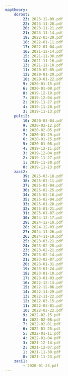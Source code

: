 ```yaml
---
maptheory:
    dorost:
        23: 2023-12-09.pdf
        22: 2023-11-28.pdf
        20: 2023-11-21.pdf
        21: 2023-11-14.pdf
        19: 2022-03-29.pdf
        18: 2022-01-11.pdf
        17: 2022-01-04.pdf
        16: 2021-12-14.pdf
        15: 2021-11-30.pdf
        14: 2021-11-16.pdf
        13: 2021-11-10.pdf
        11: 2020-02-05.pdf
        12: 2020-01-29.pdf
        10: 2020-01-22.pdf
        9: 2020-01-15.pdf
        6: 2020-01-08.pdf
        8: 2019-12-19.pdf
        7: 2019-12-04.pdf
        2: 2019-11-27.pdf
        4: 2019-11-20.pdf
        3: 2019-11-13.pdf
    pulci2:
        10: 2020-03-04.pdf
        9: 2020-02-12.pdf
        8: 2020-02-05.pdf
        7: 2020-01-29.pdf
        6: 2020-01-15.pdf
        5: 2020-01-08.pdf
        4: 2019-12-11.pdf
        3: 2019-12-04.pdf
        2: 2019-11-27.pdf
        1: 2019-11-20.pdf
        0: 2019-11-13.pdf
    zaci2:
        39: 2025-03-18.pdf
        38: 2025-03-11.pdf
        37: 2025-03-04.pdf
        36: 2025-02-25.pdf
        34: 2025-02-18.pdf
        35: 2025-02-04.pdf
        33: 2025-01-28.pdf
        32: 2025-01-21.pdf
        31: 2025-01-07.pdf
        30: 2024-12-17.pdf
        29: 2024-12-10.pdf
        28: 2024-12-03.pdf
        27: 2024-11-26.pdf
        26: 2024-11-19.pdf
        25: 2023-03-21.pdf
        24: 2023-02-28.pdf
        23: 2023-02-21.pdf
        22: 2023-02-14.pdf
        21: 2023-02-07.pdf
        20: 2023-01-31.pdf
        19: 2023-01-24.pdf
        18: 2023-01-10.pdf
        17: 2023-01-03.pdf
        16: 2022-12-13.pdf
        15: 2022-12-06.pdf
        14: 2022-11-29.pdf
        13: 2022-11-22.pdf
        12: 2022-03-15.pdf
        11: 2022-03-01.pdf
        10: 2022-02-22.pdf
        9: 2022-02-15.pdf
        8: 2022-02-08.pdf
        7: 2022-02-01.pdf
        6: 2022-01-25.pdf
        5: 2022-01-11.pdf
        4: 2022-01-04.pdf
        3: 2021-12-14.pdf
        2: 2021-12-07.pdf
        1: 2021-11-30.pdf
        0: 2021-11-23.pdf
    zaci1:
        - 2020-01-23.pdf
---
```


